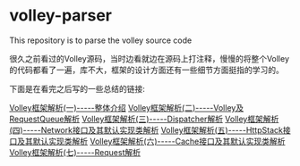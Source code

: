 # volley-parser
This repository is to parse the volley source code

很久之前看过的Volley源码，当时边看就边在源码上打注释，慢慢的将整个Volley的代码都看了一遍，库不大，框架的设计方面还有一些细节方面挺指的学习的。

下面是在看完之后写的一些总结的链接:

[Volley框架解析(一)-----整体介绍](http://xiaojuanmao.github.io/2016/01/16/Volley%E6%A1%86%E6%9E%B6%E8%A7%A3%E6%9E%90-%E4%B8%80-%E6%95%B4%E4%BD%93%E4%BB%8B%E7%BB%8D/)
[Volley框架解析(二)-----Volley及RequestQueue解析](http://xiaojuanmao.github.io/2016/01/16/Volley%E6%A1%86%E6%9E%B6%E8%A7%A3%E6%9E%90-%E4%BA%8C-Volley%E5%8F%8ARequestQueue%E8%A7%A3%E6%9E%90/)
[Volley框架解析(三)-----Dispatcher解析](http://xiaojuanmao.github.io/2016/01/16/Volley%E6%A1%86%E6%9E%B6%E8%A7%A3%E6%9E%90-%E4%B8%89-Dispatcher%E8%A7%A3%E6%9E%90/)
[Volley框架解析(四)-----Network接口及其默认实现类解析](http://xiaojuanmao.github.io/2016/01/16/Volley%E6%A1%86%E6%9E%B6%E8%A7%A3%E6%9E%90-%E5%9B%9B-Network%E6%8E%A5%E5%8F%A3%E5%8F%8A%E5%85%B6%E9%BB%98%E8%AE%A4%E5%AE%9E%E7%8E%B0%E7%B1%BB%E8%A7%A3%E6%9E%90/)
[Volley框架解析(五)-----HttpStack接口及其默认实现类解析](http://xiaojuanmao.github.io/2016/01/16/Volley%E6%A1%86%E6%9E%B6%E8%A7%A3%E6%9E%90-%E4%BA%94-HttpStack%E6%8E%A5%E5%8F%A3%E5%8F%8A%E5%85%B6%E9%BB%98%E8%AE%A4%E5%AE%9E%E7%8E%B0%E7%B1%BB%E8%A7%A3%E6%9E%90/)
[Volley框架解析(六)-----Cache接口及其默认实现类解析](http://xiaojuanmao.github.io/2016/01/16/Volley%E6%A1%86%E6%9E%B6%E8%A7%A3%E6%9E%90-%E5%85%AD-Cache%E6%8E%A5%E5%8F%A3%E5%8F%8A%E5%85%B6%E9%BB%98%E8%AE%A4%E5%AE%9E%E7%8E%B0%E7%B1%BB%E8%A7%A3%E6%9E%90/)
[Volley框架解析(七)-----Request解析](http://xiaojuanmao.github.io/2016/01/16/Volley%E6%A1%86%E6%9E%B6%E8%A7%A3%E6%9E%90-%E4%B8%83-Request%E8%A7%A3%E6%9E%90/)
